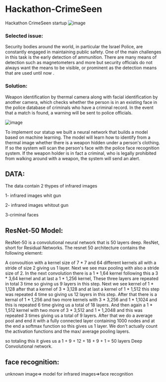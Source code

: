 # Hackathon-CrimeSeen
Hackathon CrimeSeen startup
![image](https://user-images.githubusercontent.com/73067197/179469520-abe80f2d-a3d8-42ab-af88-81cee91f2587.png)

### Selected issue:
Security bodies around the world, in particular the Israel Police, are constantly engaged in maintaining public safety. 
One of the main challenges in this task is the early detection of ammunition. There are many means of detection such as magnetometers and more but security officials do not always want the means to be visible, or prominent as the detection means that are used until now .

### Solution:
Weapon identification by thermal camera along with facial identification by another camera, which checks whether the person is in an existing face in the police database of criminals who have a criminal record. In the event that a match is found, a warning will be sent to police officials.

![image](https://user-images.githubusercontent.com/73067197/179469369-5ecf0adb-ab13-4d23-9bba-e79e591634b2.png)


To implement our statup we built a neural network that builds a model based on machine learning.
The model will learn how to identify from a thermal image whether there is a weapon hidden under a person's clothing.
If so the system will scan the person's face with the police face recognition system.
If the weapon holder is in fact a criminal, who is legally prohibited from walking around with a weapon, the system will send an alert.

## DATA:
The data contain 2 thypes of infrared images

1- infrared images whit gun

2- infrared images whitout gun

3-criminal faces

## ResNet-50 Model:
ResNet-50 is a convolutional neural network that is 50 layers deep. ResNet, short for Residual Networks. The resnet 50 architecture contains the following element:

A convoultion with a kernel size of 7 * 7 and 64 different kernels all with a stride of size 2 giving us 1 layer.
Next we see max pooling with also a stride size of 2.
In the next convolution there is a 1 * 1,64 kernel following this a 3 * 3,64 kernel and at last a 1 * 1,256 kernel, These three layers are repeated in total 3 time so giving us 9 layers in this step.
Next we see kernel of 1 * 1,128 after that a kernel of 3 * 3,128 and at last a kernel of 1 * 1,512 this step was repeated 4 time so giving us 12 layers in this step.
After that there is a kernal of 1 * 1,256 and two more kernels with 3 * 3,256 and 1 * 1,1024 and this is repeated 6 time giving us a total of 18 layers.
And then again a 1 * 1,512 kernel with two more of 3 * 3,512 and 1 * 1,2048 and this was repeated 3 times giving us a total of 9 layers.
After that we do a average pool and end it with a fully connected layer containing 1000 nodes and at the end a softmax function so this gives us 1 layer.
We don't actually count the activation functions and the max/ average pooling layers.

so totaling this it gives us a 1 + 9 + 12 + 18 + 9 + 1 = 50 layers Deep Convolutional network.

## face recognition:
unknown image=> model for infrared images=>face recognition
